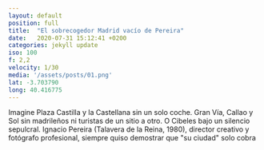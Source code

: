 ```yaml
---
layout: default
position: full
title:  "El sobrecogedor Madrid vacío de Pereira"
date:   2020-07-31 15:12:41 +0200
categories: jekyll update
iso: 100
f: 2,2
velocity: 1/30
media: '/assets/posts/01.png'
lat: -3.703790
long: 40.416775
---
```


Imagine Plaza Castilla y la Castellana sin un solo coche. Gran Vía, Callao y Sol sin madrileños ni turistas de un sitio a otro. O Cibeles bajo un silencio sepulcral. Ignacio Pereira (Talavera de la Reina, 1980), director creativo y fotógrafo profesional, siempre quiso demostrar que "su ciudad" solo cobra